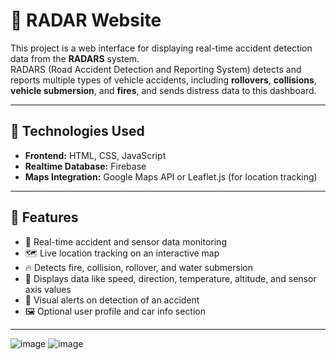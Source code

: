 # 🚨 RADAR Website

This project is a web interface for displaying real-time accident detection data from the **RADARS** system.  
RADARS (Road Accident Detection and Reporting  System) detects and reports multiple types of vehicle accidents, including **rollovers**, **collisions**, **vehicle submersion**, and **fires**, and sends distress data to this dashboard.

---

## 🔧 Technologies Used

- **Frontend:** HTML, CSS, JavaScript  
- **Realtime Database:** Firebase  
- **Maps Integration:** Google Maps API or Leaflet.js (for location tracking)

---

## 🚀 Features

- 📡 Real-time accident and sensor data monitoring  
- 🗺️ Live location tracking on an interactive map  
- 🔥 Detects fire, collision, rollover, and water submersion  
- 🧭 Displays data like speed, direction, temperature, altitude, and sensor axis values  
- 🚨 Visual alerts on detection of an accident  
- 🖼️ Optional user profile and car info section

---

![image](https://github.com/user-attachments/assets/77fc5cd4-436b-448c-ade3-1c6c0f8e1072)
![image](https://github.com/user-attachments/assets/081f6e58-a154-4d46-84e7-9ec4fa2b0e36)



